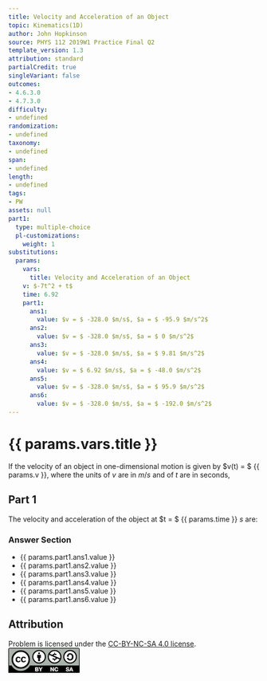 ```yaml
---
title: Velocity and Acceleration of an Object
topic: Kinematics(1D)
author: John Hopkinson
source: PHYS 112 2019W1 Practice Final Q2
template_version: 1.3
attribution: standard
partialCredit: true
singleVariant: false
outcomes:
- 4.6.3.0
- 4.7.3.0
difficulty:
- undefined
randomization:
- undefined
taxonomy:
- undefined
span:
- undefined
length:
- undefined
tags:
- PW
assets: null
part1:
  type: multiple-choice
  pl-customizations:
    weight: 1
substitutions:
  params:
    vars:
      title: Velocity and Acceleration of an Object
    v: $-7t^2 + t$
    time: 6.92
    part1:
      ans1:
        value: $v = $ -328.0 $m/s$, $a = $ -95.9 $m/s^2$
      ans2:
        value: $v = $ -328.0 $m/s$, $a = $ 0 $m/s^2$
      ans3:
        value: $v = $ -328.0 $m/s$, $a = $ 9.81 $m/s^2$
      ans4:
        value: $v = $ 6.92 $m/s$, $a = $ -48.0 $m/s^2$
      ans5:
        value: $v = $ -328.0 $m/s$, $a = $ 95.9 $m/s^2$
      ans6:
        value: $v = $ -328.0 $m/s$, $a = $ -192.0 $m/s^2$
---
```

# {{ params.vars.title }}
If the velocity of an object in one-dimensional motion is given by $v(t) = $ {{ params.v }}, where the units of $v$ are in $m/s$ and of $t$ are in seconds,

## Part 1

The velocity and acceleration of the object at $t = $ {{ params.time }} $s$ are:

### Answer Section

- {{ params.part1.ans1.value }}
- {{ params.part1.ans2.value }}
- {{ params.part1.ans3.value }}
- {{ params.part1.ans4.value }}
- {{ params.part1.ans5.value }}
- {{ params.part1.ans6.value }}

## Attribution

Problem is licensed under the [CC-BY-NC-SA 4.0 license](https://creativecommons.org/licenses/by-nc-sa/4.0/).<br> ![The Creative Commons 4.0 license requiring attribution-BY, non-commercial-NC, and share-alike-SA license.](https://raw.githubusercontent.com/firasm/bits/master/by-nc-sa.png)